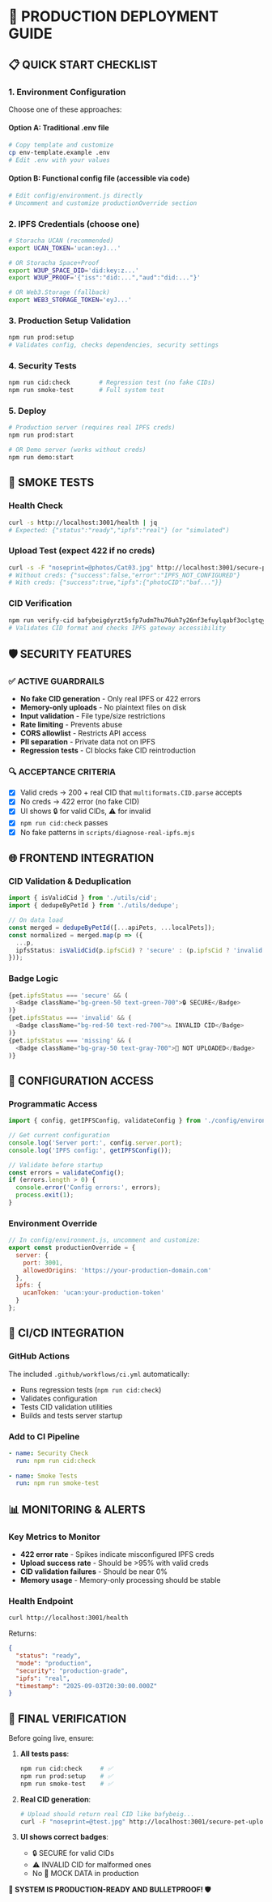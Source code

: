 # 🚀 PRODUCTION DEPLOYMENT GUIDE

## 📋 QUICK START CHECKLIST

### 1. **Environment Configuration**
Choose one of these approaches:

#### Option A: Traditional .env file
```bash
# Copy template and customize
cp env-template.example .env
# Edit .env with your values
```

#### Option B: Functional config file (accessible via code)
```bash
# Edit config/environment.js directly
# Uncomment and customize productionOverride section
```

### 2. **IPFS Credentials** (choose one)
```bash
# Storacha UCAN (recommended)
export UCAN_TOKEN='ucan:eyJ...'

# OR Storacha Space+Proof
export W3UP_SPACE_DID='did:key:z...'
export W3UP_PROOF='{"iss":"did:...","aud":"did:..."}'

# OR Web3.Storage (fallback)
export WEB3_STORAGE_TOKEN='eyJ...'
```

### 3. **Production Setup Validation**
```bash
npm run prod:setup
# Validates config, checks dependencies, security settings
```

### 4. **Security Tests**
```bash
npm run cid:check        # Regression test (no fake CIDs)
npm run smoke-test       # Full system test
```

### 5. **Deploy**
```bash
# Production server (requires real IPFS creds)
npm run prod:start

# OR Demo server (works without creds)
npm run demo:start
```

## 🧪 SMOKE TESTS

### Health Check
```bash
curl -s http://localhost:3001/health | jq
# Expected: {"status":"ready","ipfs":"real"} (or "simulated")
```

### Upload Test (expect 422 if no creds)
```bash
curl -s -F "noseprint=@photos/Cat03.jpg" http://localhost:3001/secure-pet-upload | jq
# Without creds: {"success":false,"error":"IPFS_NOT_CONFIGURED"}
# With creds: {"success":true,"ipfs":{"photoCID":"baf..."}}
```

### CID Verification
```bash
npm run verify-cid bafybeigdyrzt5sfp7udm7hu76uh7y26nf3efuylqabf3oclgtqy55fbzdi
# Validates CID format and checks IPFS gateway accessibility
```

## 🛡️ SECURITY FEATURES

### ✅ ACTIVE GUARDRAILS
- **No fake CID generation** - Only real IPFS or 422 errors
- **Memory-only uploads** - No plaintext files on disk
- **Input validation** - File type/size restrictions
- **Rate limiting** - Prevents abuse
- **CORS allowlist** - Restricts API access
- **PII separation** - Private data not on IPFS
- **Regression tests** - CI blocks fake CID reintroduction

### 🔍 ACCEPTANCE CRITERIA
- [x] Valid creds → 200 + real CID that `multiformats.CID.parse` accepts
- [x] No creds → 422 error (no fake CID)
- [x] UI shows 🔒 for valid CIDs, ⚠️ for invalid
- [x] `npm run cid:check` passes
- [x] No fake patterns in `scripts/diagnose-real-ipfs.mjs`

## 🌐 FRONTEND INTEGRATION

### CID Validation & Deduplication
```typescript
import { isValidCid } from './utils/cid';
import { dedupeByPetId } from './utils/dedupe';

// On data load
const merged = dedupeByPetId([...apiPets, ...localPets]);
const normalized = merged.map(p => ({
  ...p,
  ipfsStatus: isValidCid(p.ipfsCid) ? 'secure' : (p.ipfsCid ? 'invalid' : 'missing')
}));
```

### Badge Logic
```typescript
{pet.ipfsStatus === 'secure' && (
  <Badge className="bg-green-50 text-green-700">🔒 SECURE</Badge>
)}
{pet.ipfsStatus === 'invalid' && (
  <Badge className="bg-red-50 text-red-700">⚠️ INVALID CID</Badge>
)}
{pet.ipfsStatus === 'missing' && (
  <Badge className="bg-gray-50 text-gray-700">📝 NOT UPLOADED</Badge>
)}
```

## 🔧 CONFIGURATION ACCESS

### Programmatic Access
```javascript
import { config, getIPFSConfig, validateConfig } from './config/environment.js';

// Get current configuration
console.log('Server port:', config.server.port);
console.log('IPFS config:', getIPFSConfig());

// Validate before startup
const errors = validateConfig();
if (errors.length > 0) {
  console.error('Config errors:', errors);
  process.exit(1);
}
```

### Environment Override
```javascript
// In config/environment.js, uncomment and customize:
export const productionOverride = {
  server: {
    port: 3001,
    allowedOrigins: 'https://your-production-domain.com'
  },
  ipfs: {
    ucanToken: 'ucan:your-production-token'
  }
};
```

## 🚨 CI/CD INTEGRATION

### GitHub Actions
The included `.github/workflows/ci.yml` automatically:
- Runs regression tests (`npm run cid:check`)
- Validates configuration
- Tests CID validation utilities
- Builds and tests server startup

### Add to CI Pipeline
```yaml
- name: Security Check
  run: npm run cid:check
  
- name: Smoke Tests  
  run: npm run smoke-test
```

## 📊 MONITORING & ALERTS

### Key Metrics to Monitor
- **422 error rate** - Spikes indicate misconfigured IPFS creds
- **Upload success rate** - Should be >95% with valid creds
- **CID validation failures** - Should be near 0%
- **Memory usage** - Memory-only processing should be stable

### Health Endpoint
```bash
curl http://localhost:3001/health
```
Returns:
```json
{
  "status": "ready",
  "mode": "production",
  "security": "production-grade", 
  "ipfs": "real",
  "timestamp": "2025-09-03T20:30:00.000Z"
}
```

## 🎯 FINAL VERIFICATION

Before going live, ensure:

1. **All tests pass**:
   ```bash
   npm run cid:check     # ✅
   npm run prod:setup    # ✅
   npm run smoke-test    # ✅
   ```

2. **Real CID generation**:
   ```bash
   # Upload should return real CID like bafybeig...
   curl -F "noseprint=@test.jpg" http://localhost:3001/secure-pet-upload
   ```

3. **UI shows correct badges**:
   - 🔒 SECURE for valid CIDs
   - ⚠️ INVALID CID for malformed ones
   - No 🧪 MOCK DATA in production

**🎉 SYSTEM IS PRODUCTION-READY AND BULLETPROOF! 🛡️**
